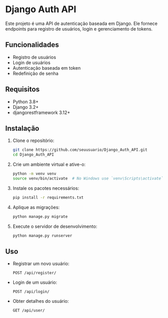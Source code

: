 # Django Auth API

Este projeto é uma API de autenticação baseada em Django. Ele fornece endpoints para registro de usuários, login e gerenciamento de tokens.

## Funcionalidades

- Registro de usuários
- Login de usuários
- Autenticação baseada em token
- Redefinição de senha

## Requisitos

- Python 3.8+
- Django 3.2+
- djangorestframework 3.12+

## Instalação

1. Clone o repositório:
    ```bash
    git clone https://github.com/seuusuario/Django_Auth_API.git
    cd Django_Auth_API
    ```

2. Crie um ambiente virtual e ative-o:
    ```bash
    python -m venv venv
    source venv/bin/activate  # No Windows use `venv\Scripts\activate`
    ```

3. Instale os pacotes necessários:
    ```bash
    pip install -r requirements.txt
    ```

4. Aplique as migrações:
    ```bash
    python manage.py migrate
    ```

5. Execute o servidor de desenvolvimento:
    ```bash
    python manage.py runserver
    ```

## Uso

- Registrar um novo usuário:
    ```
    POST /api/register/
    ```

- Login de um usuário:
    ```
    POST /api/login/
    ```

- Obter detalhes do usuário:
    ```
    GET /api/user/
    ```
